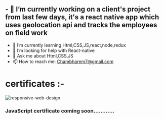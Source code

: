 






## - 🔭 I’m currently working on a client's project from last few days, it's a react native app which uses geolocation api and tracks the employees on field work
- 🌱 I’m currently learning Html,CSS,JS,react,node,redux
- 🤔 I’m looking for help with React-native
- 💬 Ask me about Html,CSS,JS
- 📫 How to reach me: Chambharem7@gmail.com

# certificates :-
![responsive-web-design](https://user-images.githubusercontent.com/28594629/103065573-ee6a5600-45dc-11eb-8488-6e02251b6b7e.png)

### JavaScript certificate coming soon............





